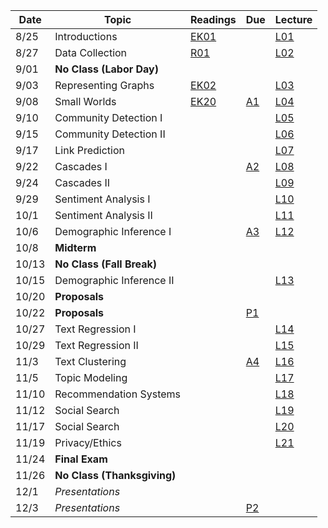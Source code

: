 | Date  | Topic                      | Readings                      | Due           | Lecture  |
| ----- |----------------------------|-------------------------------|---------------|----------|
| 8/25  | Introductions              |  [EK01](read/ek-01.pdf)       |               |[L01](l01)|
| 8/27  | Data Collection            |  [R01](read/r-01.pdf)         |               |[L02](l02)|
| 9/01  | **No Class (Labor Day)**   |                               |               |          |
| 9/03  | Representing Graphs        |  [EK02](read/ek-02.pdf)       |               |[L03](l03)|
| 9/08  | Small Worlds               |  [EK20](read/ek-20.pdf)       | [A1](asg/a1)  |[L04](l04)|
| 9/10  | Community Detection I      |                               |               |[L05](l05)|
| 9/15  | Community Detection II     |                               |               |[L06](l06)|
| 9/17  | Link Prediction            |                               |               |[L07](l07)|
| 9/22  | Cascades I                 |                               | [A2](asg/a2)  |[L08](l08)|
| 9/24  | Cascades II                |                               |               |[L09](l09)|
| 9/29  | Sentiment Analysis I       |                               |               |[L10](l10)|
| 10/1  | Sentiment Analysis II      |                               |               |[L11](l11)|
| 10/6  | Demographic Inference I    |                               | [A3](asg/a3)  |[L12](l12)|
| 10/8  | **Midterm**                |                               |               |          |
| 10/13 | **No Class (Fall Break)**  |                               |               |          |
| 10/15 | Demographic Inference II   |                               |               |[L13](l13)|
| 10/20 | **Proposals**              |                               |               |          |
| 10/22 | **Proposals**              |                               | [P1](P1)      |          |
| 10/27 | Text Regression I          |                               |               |[L14](l14)|
| 10/29 | Text Regression II         |                               |               |[L15](l15)|
| 11/3  | Text Clustering            |                               | [A4](asg/a4)  |[L16](l16)|
| 11/5  | Topic Modeling             |                               |               |[L17](l17)|
| 11/10 | Recommendation Systems     |                               |               |[L18](l18)|
| 11/12 | Social Search              |                               |               |[L19](l19)|
| 11/17 | Social Search              |                               |               |[L20](l20)|
| 11/19 | Privacy/Ethics             |                               |               |[L21](l21)|
| 11/24 | **Final Exam**             |                               |               |          |
| 11/26 | **No Class (Thanksgiving)**|                               |               |          |
| 12/1  | *Presentations*            |                               |               |          |
| 12/3  | *Presentations*            |                               | [P2](P2)      |          |
